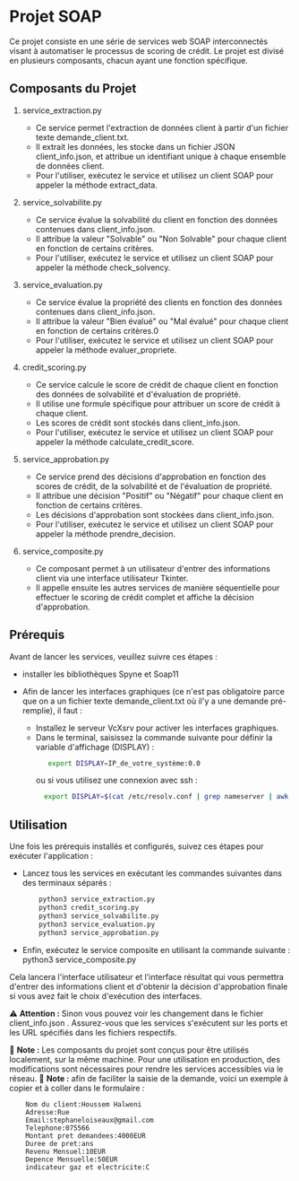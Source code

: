 # Projet SOAP

Ce projet consiste en une série de services web SOAP interconnectés visant à automatiser le processus de scoring de crédit. Le projet est divisé en plusieurs composants, chacun ayant une fonction spécifique.

## Composants du Projet
	
1. service_extraction.py

    - Ce service permet l'extraction de données client à partir d'un fichier texte demande_client.txt.
    - Il extrait les données, les stocke dans un fichier JSON client_info.json, et attribue un identifiant unique à chaque ensemble de données client.
    - Pour l'utiliser, exécutez le service et utilisez un client SOAP pour appeler la méthode extract_data.
	
2. service_solvabilite.py

    - Ce service évalue la solvabilité du client en fonction des données contenues dans client_info.json.
    - Il attribue la valeur "Solvable" ou "Non Solvable" pour chaque client en fonction de certains critères.
    - Pour l'utiliser, exécutez le service et utilisez un client SOAP pour appeler la méthode check_solvency.
	
3. service_evaluation.py
    - Ce service évalue la propriété des clients en fonction des données contenues dans client_info.json.
    - Il attribue la valeur "Bien évalué" ou "Mal évalué" pour chaque client en fonction de certains critères.0
    - Pour l'utiliser, exécutez le service et utilisez un client SOAP pour appeler la méthode evaluer_propriete.

4. credit_scoring.py

    -   Ce service calcule le score de crédit de chaque client en fonction des données de solvabilité et d'évaluation de propriété.
    - Il utilise une formule spécifique pour attribuer un score de crédit à chaque client.
    - Les scores de crédit sont stockés dans client_info.json.
    - Pour l'utiliser, exécutez le service et utilisez un client SOAP pour appeler la méthode calculate_credit_score.

5. service_approbation.py
    - Ce service prend des décisions d'approbation en fonction des scores de crédit, de la solvabilité et de l'évaluation de propriété.
    - Il attribue une décision "Positif" ou "Négatif" pour chaque client en fonction de certains critères.
    - Les décisions d'approbation sont stockées dans client_info.json.
    - Pour l'utiliser, exécutez le service et utilisez un client SOAP pour appeler la méthode prendre_decision.
	
6. service_composite.py
    - Ce composant permet à un utilisateur d'entrer des informations client via une interface utilisateur Tkinter.
    - Il appelle ensuite les autres services de manière séquentielle pour effectuer le scoring de crédit complet et affiche la décision d'approbation.

## Prérequis

Avant de lancer les services, veuillez suivre ces étapes :
* installer les bibliothèques Spyne et Soap11
* Afin de lancer les interfaces graphiques (ce n'est pas obligatoire parce que on a un fichier texte demande_client.txt où il'y a une demande pré-remplie), il faut :

    - Installez le serveur VcXsrv pour activer les interfaces graphiques.
    - Dans le terminal, saisissez la commande suivante pour définir la variable d'affichage (DISPLAY) :
        ```bash
           export DISPLAY=IP_de_votre_système:0.0
        ```
        ou si vous utilisez une connexion avec ssh :
      	 ```bash
           export DISPLAY=$(cat /etc/resolv.conf | grep nameserver | awk '{print $2}'):0
        ```

## Utilisation

Une fois les prérequis installés et configurés, suivez ces étapes pour exécuter l'application :

* Lancez tous les services en exécutant les commandes suivantes dans des terminaux séparés :
    ```bash
		python3 service_extraction.py
		python3 credit_scoring.py
		python3 service_solvabilite.py
		python3 service_evaluation.py
		python3 service_approbation.py
    ```
* Enfin, exécutez le service composite en utilisant la commande suivante :
		python3 service_composite.py


Cela lancera l'interface utilisateur et l'interface résultat qui vous permettra d'entrer des informations client et d'obtenir la décision d'approbation finale si vous avez fait le choix d'exécution des interfaces.

⚠️ **Attention :** Sinon vous pouvez voir les changement dans le fichier client_info.json .
Assurez-vous que les services s'exécutent sur les ports et les URL spécifiés dans les fichiers respectifs.

📝 **Note :** Les composants du projet sont conçus pour être utilisés localement, sur la même machine. Pour une utilisation en production, des modifications sont nécessaires pour rendre les services accessibles via le réseau.
📝 **Note :** afin de faciliter la saisie de la demande, voici un exemple à copier et à coller dans le formulaire : 

        Nom du client:Houssem Halweni
        Adresse:Rue
        Email:stephaneloiseaux@gmail.com 
        Telephone:075566
        Montant pret demandees:4000EUR 
        Duree de pret:ans 
        Revenu Mensuel:10EUR
        Depence Mensuelle:50EUR
        indicateur gaz et electricite:C

